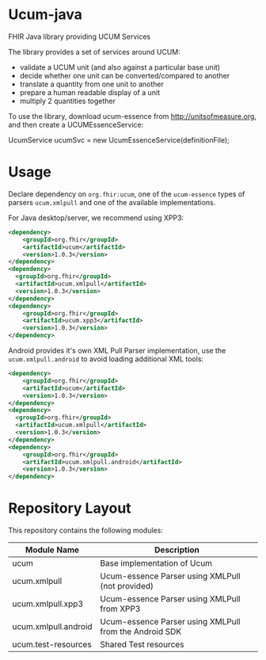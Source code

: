 # Ucum-java
FHIR Java library providing UCUM Services

The library provides a set of services around UCUM:

- validate a UCUM unit (and also against a particular base unit)
- decide whether one unit can be converted/compared to another
- translate a quantity from one unit to another 
- prepare a human readable display of a unit 
- multiply 2 quantities together

To use the library, download ucum-essence from http://unitsofmeasure.org, and then create a UCUMEssenceService:

UcumService ucumSvc = new UcumEssenceService(definitionFile);

# Usage

Declare dependency on `org.fhir:ucum`, one of the `ucum-essence` types of parsers `ucum.xmlpull` and one of the available implementations. 

For Java desktop/server, we recommend using XPP3: 
```xml
<dependency>
    <groupId>org.fhir</groupId>
    <artifactId>ucum</artifactId>
    <version>1.0.3</version>
</dependency>
<dependency>
  <groupId>org.fhir</groupId>
  <artifactId>ucum.xmlpull</artifactId>
  <version>1.0.3</version>
</dependency>
<dependency>
    <groupId>org.fhir</groupId>
    <artifactId>ucum.xpp3</artifactId>
    <version>1.0.3</version>
</dependency>
```

Android provides it's own XML Pull Parser implementation, use the `ucum.xmlpull.android` to avoid loading additional XML tools: 
```xml
<dependency>
    <groupId>org.fhir</groupId>
    <artifactId>ucum</artifactId>
    <version>1.0.3</version>
</dependency>
<dependency>
  <groupId>org.fhir</groupId>
  <artifactId>ucum.xmlpull</artifactId>
  <version>1.0.3</version>
</dependency>
<dependency>
    <groupId>org.fhir</groupId>
    <artifactId>ucum.xmlpull.android</artifactId>
    <version>1.0.3</version>
</dependency>
```

# Repository Layout

This repository contains the following modules:

| Module Name          | Description                                            |
| -------------------- |--------------------------------------------------------|
| ucum                 | Base implementation of Ucum                            | 
| ucum.xmlpull         | Ucum-essence Parser using XMLPull (not provided)       |
| ucum.xmlpull.xpp3    | Ucum-essence Parser using XMLPull from XPP3            |
| ucum.xmlpull.android | Ucum-essence Parser using XMLPull from the Android SDK |
| ucum.test-resources  | Shared Test resources                                  |

